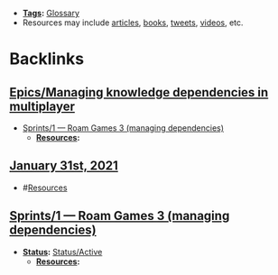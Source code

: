 - **[Tags](<Tags.md>):** [Glossary](<Glossary.md>)
- Resources may include [articles](<articles.md>), [books](<books.md>), [tweets](<tweets.md>), [videos](<videos.md>), etc.

# Backlinks
## [Epics/Managing knowledge dependencies in multiplayer](<Epics/Managing knowledge dependencies in multiplayer.md>)
- [Sprints/1 — Roam Games 3 (managing dependencies)](<Sprints/1 — Roam Games 3 (managing dependencies).md>)
    - **[Resources](<Resources.md>):**

## [January 31st, 2021](<January 31st, 2021.md>)
- #[Resources](<Resources.md>)

## [Sprints/1 — Roam Games 3 (managing dependencies)](<Sprints/1 — Roam Games 3 (managing dependencies).md>)
- **[Status](<Status.md>):** [Status/Active](<Status/Active.md>)
    - **[Resources](<Resources.md>):**

